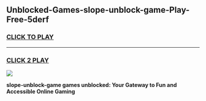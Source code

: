 
## Unblocked-Games-slope-unblock-game-Play-Free-5derf
<h3>
<a href="https://premium76.site?title=slope-unblock-game&ref=10A">CLICK TO PLAY</a></h3>
<hr>

<h3>
<a href="https://premium76.site?title=slope-unblock-game&ref=10A">CLICK 2 PLAY</a>
  
</h3>

<a href="https://premium76.site?title=slope-unblock-game&ref=10A"><img src="https://clearcache.store/games.png"></a>


**slope-unblock-game games unblocked: Your Gateway to Fun and Accessible Online Gaming**
